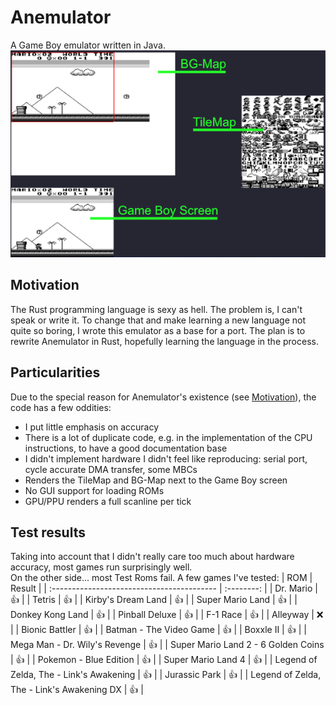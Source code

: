 # Anemulator
A Game Boy emulator written in Java.  
![Screenshot](https://github.com/Hangman/Anemulator/blob/master/assets/mario.png)

## Motivation
The Rust programming language is sexy as hell. The problem is, I can't speak or write it. To change that and make learning a new language not quite so boring, I wrote this emulator as a base for a port. The plan is to rewrite Anemulator in Rust, hopefully learning the language in the process.

## Particularities
Due to the special reason for Anemulator's existence (see [Motivation](https://github.com/Hangman/Anemulator#motivation)), the code has a few oddities:
* I put little emphasis on accuracy
* There is a lot of duplicate code, e.g. in the implementation of the CPU instructions, to have a good documentation base
* I didn't implement hardware I didn't feel like reproducing: serial port, cycle accurate DMA transfer, some MBCs
* Renders the TileMap and BG-Map next to the Game Boy screen
* No GUI support for loading ROMs
* GPU/PPU renders a full scanline per tick

## Test results
Taking into account that I didn't really care too much about hardware accuracy, most games run surprisingly well.  
On the other side... most Test Roms fail.
A few games I've tested:
| ROM                                        |   Result   |
| :----------------------------------------- | :--------: |
| Dr. Mario                                  | :+1:       |
| Tetris                                     | :+1:       |
| Kirby's Dream Land                         | :+1:       |
| Super Mario Land                           | :+1:       |
| Donkey Kong Land                           | :+1:       |
| Pinball Deluxe                             | :+1:       |
| F-1 Race                                   | :+1:       |
| Alleyway                                   | :x:        |
| Bionic Battler                             | :+1:       |
| Batman - The Video Game                    | :+1:       |
| Boxxle II                                  | :+1:       |
| Mega Man - Dr. Wily's Revenge              | :+1:       |
| Super Mario Land 2 - 6 Golden Coins        | :+1:       |
| Pokemon - Blue Edition                     | :+1:       |
| Super Mario Land 4                         | :+1:       |
| Legend of Zelda, The - Link's Awakening    | :+1:       |
| Jurassic Park                              | :+1:       |
| Legend of Zelda, The - Link's Awakening DX | :+1:       |

